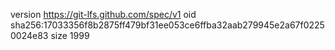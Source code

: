 version https://git-lfs.github.com/spec/v1
oid sha256:17033356f8b2875ff479bf31ee053ce6ffba32aab279945e2a67f02250024e83
size 1999
